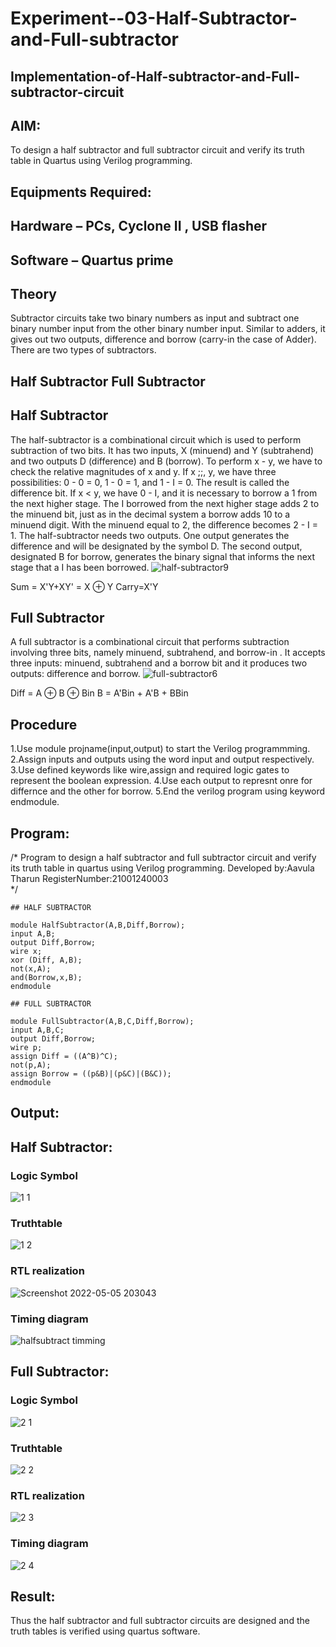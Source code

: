 # Experiment--03-Half-Subtractor-and-Full-subtractor
## Implementation-of-Half-subtractor-and-Full-subtractor-circuit
## AIM:
To design a half subtractor and full subtractor circuit and verify its truth table in Quartus using Verilog programming.

## Equipments Required:
## Hardware – PCs, Cyclone II , USB flasher
## Software – Quartus prime
## Theory
Subtractor circuits take two binary numbers as input and subtract one binary number input from the other binary number input. Similar to adders, it gives out two outputs, difference and borrow (carry-in the case of Adder). There are two types of subtractors.

## Half Subtractor Full Subtractor
## Half Subtractor
The half-subtractor is a combinational circuit which is used to perform subtraction of two bits. It has two inputs, X (minuend) and Y (subtrahend) and two outputs D (difference) and B (borrow). To perform x - y, we have to check the relative magnitudes of x and y. If x ;;, y, we have three possibilities: 0 - 0 = 0, 1 - 0 = 1, and 1 - I = 0. The result is called the difference bit. If x < y, we have 0 - I, and it is necessary to borrow a 1 from the next higher stage. The I borrowed from the next higher stage adds 2 to the minuend bit, just as in the decimal system a borrow adds 10 to a minuend digit. With the minuend equal to 2, the difference becomes 2 - I = 1. The half-subtractor needs two outputs. One output generates the difference and will be designated by the symbol D. The second output, designated B for borrow, generates the binary signal that informs the next stage that a I has been borrowed.
![half-subtractor9](https://user-images.githubusercontent.com/36288975/166112538-58c3bc7c-ee5d-4e6a-ac8d-8e8328efe27a.png)


Sum = X'Y+XY' = X ⊕ Y
Carry=X'Y

## Full Subtractor
A full subtractor is a combinational circuit that performs subtraction involving three bits, namely minuend, subtrahend, and borrow-in . It accepts three inputs: minuend, subtrahend and a borrow bit and it produces two outputs: difference and borrow. 
![full-subtractor6](https://user-images.githubusercontent.com/36288975/166112541-24c68359-3de8-4674-ae22-8272ffc385ed.png)


Diff = A ⊕ B ⊕ Bin B = A'Bin + A'B + BBin

## Procedure
1.Use module projname(input,output) to start the Verilog programmming.
2.Assign inputs and outputs using the word input and output respectively.
3.Use defined keywords like wire,assign and required logic gates to represent the boolean expression.
4.Use each output to represnt onre for differnce and the other for borrow.
5.End the verilog program using keyword endmodule.



## Program:
/*
Program to design a half subtractor and full subtractor circuit and verify its truth table in quartus using Verilog programming.
Developed by:Aavula Tharun 
RegisterNumber:21001240003  
*/
~~~
## HALF SUBTRACTOR

module HalfSubtractor(A,B,Diff,Borrow);
input A,B;
output Diff,Borrow;
wire x;
xor (Diff, A,B);
not(x,A);
and(Borrow,x,B);
endmodule

## FULL SUBTRACTOR

module FullSubtractor(A,B,C,Diff,Borrow);
input A,B,C;
output Diff,Borrow;
wire p;
assign Diff = ((A^B)^C);
not(p,A);
assign Borrow = ((p&B)|(p&C)|(B&C));
endmodule
~~~

## Output:
## Half Subtractor:
### Logic Symbol
![1 1](https://user-images.githubusercontent.com/93427201/166953657-cfd99ba2-bb51-4a18-b3a7-78441bf9ed21.png)
### Truthtable
![1 2](https://user-images.githubusercontent.com/93427201/166953748-b441cdd2-8576-4e6f-bfd9-e7e6756158fb.png)
### RTL realization
![Screenshot 2022-05-05 203043](https://user-images.githubusercontent.com/93427201/166954087-2918835f-9b24-4c66-b7e7-3c1a458911d2.png)
### Timing diagram
![halfsubtract  timming](https://user-images.githubusercontent.com/93427201/166954179-b3186d64-2b0c-41e5-8cbe-708fd534ffef.png)


## Full Subtractor:
### Logic Symbol
![2 1](https://user-images.githubusercontent.com/93427201/166955503-6b629b24-cfeb-4ac1-8a3f-e149950f724f.png)

### Truthtable
![2 2](https://user-images.githubusercontent.com/93427201/166955593-ccdf3906-140a-47d6-b84c-68043cfa18fd.png)

### RTL realization
![2 3](https://user-images.githubusercontent.com/93427201/166955651-8b8878a7-72fc-4cf2-a594-6e89bf5a389c.png)

### Timing diagram
![2 4](https://user-images.githubusercontent.com/93427201/166955710-000b6f56-6dfa-4e5e-a7fe-0c76d1ad730a.png)

## Result:
Thus the half subtractor and full subtractor circuits are designed and the truth tables is verified using quartus software.
